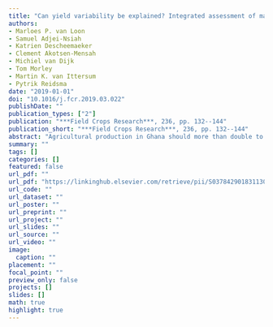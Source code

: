```yaml
---
title: "Can yield variability be explained? Integrated assessment of maize yield gaps across smallholders in Ghana"
authors: 
- Marloes P. van Loon
- Samuel Adjei-Nsiah
- Katrien Descheemaeker
- Clement Akotsen-Mensah
- Michiel van Dijk
- Tom Morley
- Martin K. van Ittersum
- Pytrik Reidsma
date: "2019-01-01"
doi: "10.1016/j.fcr.2019.03.022"
publishDate: ""
publication_types: ["2"]
publication: "***Field Crops Research***, 236, pp. 132--144"
publication_short: "***Field Crops Research***, 236, pp. 132--144"
abstract: "Agricultural production in Ghana should more than double to fulfil the estimated food demand in 2050, but this is a challenge as the productivity of food crops has been low, extremely variable and prone to stagnation. Yield gap estimations and explanations can help to identify the potential for intensification on existing agricultural land. However, to date most yield gap analyses had a disciplinary focus. The objective of this paper is to assess the impact of crop management, soil and household factors on maize (Zea mays) yields in two major maize growing regions in Ghana through an integrated approach. We applied a variety of complementary methods to study sites in the Brong Ahafo and Northern region. Farm household surveys, yield measurements and soil sampling were undertaken in 2015 and 2016. Water-limited potential yield (Yw) was estimated with a crop growth simulation model, and two different on-farm demonstration experiments were carried out in 2016 and 2017. There is great potential to increase maize yields across the study sites. Estimated yield gaps ranged between 3.8 Mg ha-1 (67 of Yw) and 13.6 Mg ha-1 (84 of Yw). However, there was no consistency in factors affecting maize yield and yield gaps when using complementary methods. Demonstration experiments showed the potential of improved varieties, fertilizers and improved planting densities, with yields up to 9 Mg ha-1. This was not confirmed in the analysis of the household surveys, as the large yield variation across years on the same farms impeded the disclosure of effects of management, soil and household factors. The low-input nature of the farming system and the incidence of fall armyworm led to relatively uniform and low yields across the entire population. So, farmers yields were determined by interacting, and strongly varying, household, soil and management factors. We found that for highly variable and complex smallholder farming systems there is a danger in drawing oversimplified conclusions based on results from a single methodological approach. Integrating household surveys, crop growth simulation modelling and demonstration experiments can add value to yield gap analysis. However, the challenge remains to improve upon this type of integrated assessment to be able to satisfactorily disentangle the interacting factors that can be managed by farmers in order to increase crop yields."
summary: ""
tags: []
categories: []
featured: false
url_pdf: ""
url_pdf: "https://linkinghub.elsevier.com/retrieve/pii/S0378429018311304"
url_code: ""
url_dataset: ""
url_poster: ""
url_preprint: ""
url_project: ""
url_slides: ""
url_source: ""
url_video: ""
image: 
  caption: ""
placement: ""
focal_point: ""
preview_only: false
projects: []
slides: []
math: true
highlight: true
---
```

